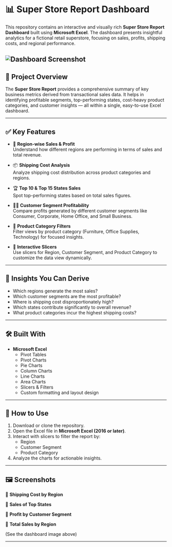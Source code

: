 # 📊 Super Store Report Dashboard

This repository contains an interactive and visually rich **Super Store Report Dashboard** built using **Microsoft Excel**. The dashboard presents insightful analytics for a fictional retail superstore, focusing on sales, profits, shipping costs, and regional performance.

![Dashboard Screenshot](SuperStoreReport.png)
---

## 📌 Project Overview

The **Super Store Report** provides a comprehensive summary of key business metrics derived from transactional sales data. It helps in identifying profitable segments, top-performing states, cost-heavy product categories, and customer insights — all within a single, easy-to-use Excel dashboard.

---

## ✅ Key Features

- 📍 **Region-wise Sales & Profit**  
  Understand how different regions are performing in terms of sales and total revenue.

- 📦 **Shipping Cost Analysis**  
  Analyze shipping cost distribution across product categories and regions.

- 🏆 **Top 10 & Top 15 States Sales**  
  Spot top-performing states based on total sales figures.

- 🧍‍♂️ **Customer Segment Profitability**  
  Compare profits generated by different customer segments like Consumer, Corporate, Home Office, and Small Business.

- 📂 **Product Category Filters**  
  Filter views by product category (Furniture, Office Supplies, Technology) for focused insights.

- 🔄 **Interactive Slicers**  
  Use slicers for Region, Customer Segment, and Product Category to customize the data view dynamically.

---

## 🧠 Insights You Can Derive

- Which regions generate the most sales?
- Which customer segments are the most profitable?
- Where is shipping cost disproportionately high?
- Which states contribute significantly to overall revenue?
- What product categories incur the highest shipping costs?

---

## 🛠️ Built With

- **Microsoft Excel**
  - Pivot Tables
  - Pivot Charts
  - Pie Charts
  - Column Charts
  - Line Charts
  - Area Charts
  - Slicers & Filters
  - Custom formatting and layout design

---

## 📂 How to Use

1. Download or clone the repository.
2. Open the Excel file in **Microsoft Excel (2016 or later)**.
3. Interact with slicers to filter the report by:
   - Region
   - Customer Segment
   - Product Category
4. Analyze the charts for actionable insights.

---

## 🖼️ Screenshots

📌 **Shipping Cost by Region**
  
📌 **Sales of Top States**

📌 **Profit by Customer Segment**

📌 **Total Sales by Region**

(See the dashboard image above)

---
